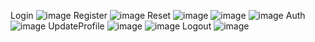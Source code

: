 Login
![image](https://i.imgur.com/8Gor0K0.png)
Register
![image](https://i.imgur.com/dkNgRXS.png)
Reset
![image](https://i.imgur.com/plBz3uw.png)
![image](https://i.imgur.com/rzewJPp.png)
![image](https://i.imgur.com/mA4PeSB.png)
Auth
![image](https://i.imgur.com/fbPfB0j.png)
UpdateProfile
![image](https://i.imgur.com/XAuEgVj.png)
![image](https://i.imgur.com/b8hPQ7A.png)
Logout
![image](https://i.imgur.com/5tP8APr.png)
